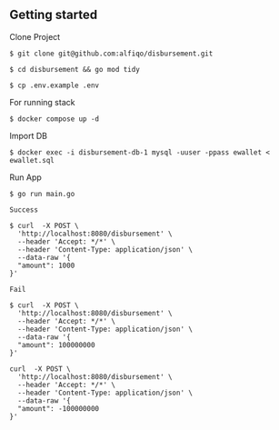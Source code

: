 ## Getting started


Clone Project
```
$ git clone git@github.com:alfiqo/disbursement.git

$ cd disbursement && go mod tidy

$ cp .env.example .env
```
For running stack
```
$ docker compose up -d
```
Import DB
```
$ docker exec -i disbursement-db-1 mysql -uuser -ppass ewallet < ewallet.sql
```
Run App
```
$ go run main.go
```
``Success``
```
$ curl  -X POST \
  'http://localhost:8080/disbursement' \
  --header 'Accept: */*' \
  --header 'Content-Type: application/json' \
  --data-raw '{
  "amount": 1000
}'
```
``Fail``
```
$ curl  -X POST \
  'http://localhost:8080/disbursement' \
  --header 'Accept: */*' \
  --header 'Content-Type: application/json' \
  --data-raw '{
  "amount": 100000000
}'
```
```
curl  -X POST \
  'http://localhost:8080/disbursement' \
  --header 'Accept: */*' \
  --header 'Content-Type: application/json' \
  --data-raw '{
  "amount": -100000000
}'
```